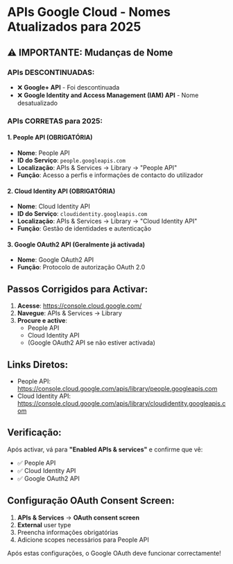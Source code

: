 # APIs Google Cloud - Nomes Atualizados para 2025

## ⚠️ IMPORTANTE: Mudanças de Nome

### APIs DESCONTINUADAS:
- ❌ **Google+ API** - Foi descontinuada
- ❌ **Google Identity and Access Management (IAM) API** - Nome desatualizado

### APIs CORRETAS para 2025:

#### 1. People API (OBRIGATÓRIA)
- **Nome**: People API
- **ID do Serviço**: `people.googleapis.com`
- **Localização**: APIs & Services → Library → "People API"
- **Função**: Acesso a perfis e informações de contacto do utilizador

#### 2. Cloud Identity API (OBRIGATÓRIA)
- **Nome**: Cloud Identity API  
- **ID do Serviço**: `cloudidentity.googleapis.com`
- **Localização**: APIs & Services → Library → "Cloud Identity API"
- **Função**: Gestão de identidades e autenticação

#### 3. Google OAuth2 API (Geralmente já activada)
- **Nome**: Google OAuth2 API
- **Função**: Protocolo de autorização OAuth 2.0

## Passos Corrigidos para Activar:

1. **Acesse**: https://console.cloud.google.com/
2. **Navegue**: APIs & Services → Library
3. **Procure e active**:
   - People API
   - Cloud Identity API
   - (Google OAuth2 API se não estiver activada)

## Links Diretos:
- People API: https://console.cloud.google.com/apis/library/people.googleapis.com
- Cloud Identity API: https://console.cloud.google.com/apis/library/cloudidentity.googleapis.com

## Verificação:
Após activar, vá para **"Enabled APIs & services"** e confirme que vê:
- ✅ People API
- ✅ Cloud Identity API
- ✅ Google OAuth2 API

## Configuração OAuth Consent Screen:
1. **APIs & Services** → **OAuth consent screen**
2. **External** user type
3. Preencha informações obrigatórias
4. Adicione scopes necessários para People API

Após estas configurações, o Google OAuth deve funcionar correctamente!